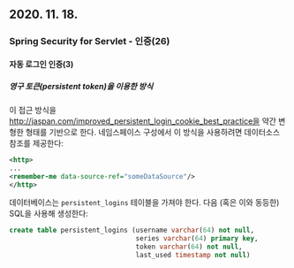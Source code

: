 ## 2020. 11. 18.

### Spring Security for Servlet - 인증(26)

#### 자동 로그인 인증(3)

##### 영구 토큰(persistent token)을 이용한 방식

이 접근 방식을 http://jaspan.com/improved_persistent_login_cookie_best_practice을 약간 변형한 형태를 기반으로 한다. 네임스페이스 구성에서 이 방식을 사용하려면 데이터소스 참조를 제공한다:

```xml
<http>
...
<remember-me data-source-ref="someDataSource"/>
</http>
```

데이터베이스는 `persistent_logins` 테이블을 가져야 한다. 다음 (혹은 이와 동등한) SQL을 사용해 생성한다:

```sql
create table persistent_logins (username varchar(64) not null,
                                series varchar(64) primary key,
                                token varchar(64) not null,
                                last_used timestamp not null)
```

